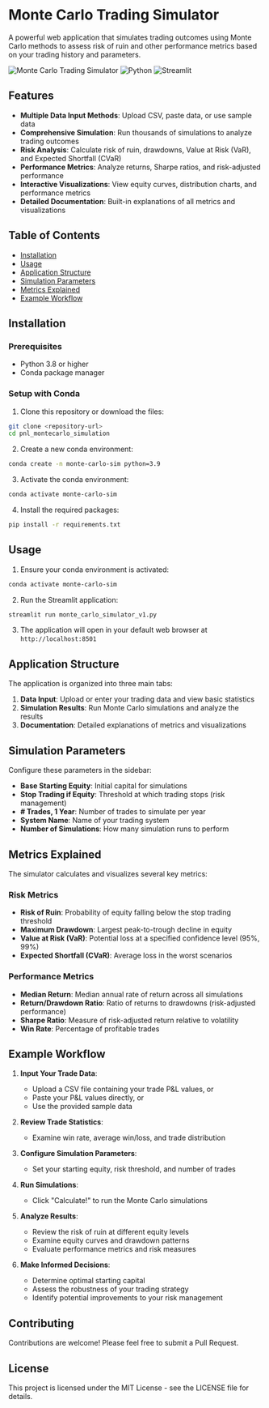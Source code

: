 # Monte Carlo Trading Simulator

A powerful web application that simulates trading outcomes using Monte Carlo methods to assess risk of ruin and other performance metrics based on your trading history and parameters.

![Monte Carlo Trading Simulator](https://img.shields.io/badge/Trading-Simulator-brightgreen)
![Python](https://img.shields.io/badge/Python-3.8%2B-blue)
![Streamlit](https://img.shields.io/badge/Streamlit-App-orange)

## Features

- **Multiple Data Input Methods**: Upload CSV, paste data, or use sample data
- **Comprehensive Simulation**: Run thousands of simulations to analyze trading outcomes
- **Risk Analysis**: Calculate risk of ruin, drawdowns, Value at Risk (VaR), and Expected Shortfall (CVaR)
- **Performance Metrics**: Analyze returns, Sharpe ratios, and risk-adjusted performance
- **Interactive Visualizations**: View equity curves, distribution charts, and performance metrics
- **Detailed Documentation**: Built-in explanations of all metrics and visualizations

## Table of Contents

- [Installation](#installation)
- [Usage](#usage)
- [Application Structure](#application-structure)
- [Simulation Parameters](#simulation-parameters)
- [Metrics Explained](#metrics-explained)
- [Example Workflow](#example-workflow)

## Installation

### Prerequisites

- Python 3.8 or higher
- Conda package manager

### Setup with Conda

1. Clone this repository or download the files:

```bash
git clone <repository-url>
cd pnl_montecarlo_simulation
```

2. Create a new conda environment:

```bash
conda create -n monte-carlo-sim python=3.9
```

3. Activate the conda environment:

```bash
conda activate monte-carlo-sim
```

4. Install the required packages:

```bash
pip install -r requirements.txt
```

## Usage

1. Ensure your conda environment is activated:

```bash
conda activate monte-carlo-sim
```

2. Run the Streamlit application:

```bash
streamlit run monte_carlo_simulator_v1.py
```

3. The application will open in your default web browser at `http://localhost:8501`

## Application Structure

The application is organized into three main tabs:

1. **Data Input**: Upload or enter your trading data and view basic statistics
2. **Simulation Results**: Run Monte Carlo simulations and analyze the results
3. **Documentation**: Detailed explanations of metrics and visualizations

## Simulation Parameters

Configure these parameters in the sidebar:

- **Base Starting Equity**: Initial capital for simulations
- **Stop Trading if Equity**: Threshold at which trading stops (risk management)
- **# Trades, 1 Year**: Number of trades to simulate per year
- **System Name**: Name of your trading system
- **Number of Simulations**: How many simulation runs to perform

## Metrics Explained

The simulator calculates and visualizes several key metrics:

### Risk Metrics

- **Risk of Ruin**: Probability of equity falling below the stop trading threshold
- **Maximum Drawdown**: Largest peak-to-trough decline in equity
- **Value at Risk (VaR)**: Potential loss at a specified confidence level (95%, 99%)
- **Expected Shortfall (CVaR)**: Average loss in the worst scenarios

### Performance Metrics

- **Median Return**: Median annual rate of return across all simulations
- **Return/Drawdown Ratio**: Ratio of returns to drawdowns (risk-adjusted performance)
- **Sharpe Ratio**: Measure of risk-adjusted return relative to volatility
- **Win Rate**: Percentage of profitable trades

## Example Workflow

1. **Input Your Trade Data**:
   - Upload a CSV file containing your trade P&L values, or
   - Paste your P&L values directly, or
   - Use the provided sample data

2. **Review Trade Statistics**:
   - Examine win rate, average win/loss, and trade distribution

3. **Configure Simulation Parameters**:
   - Set your starting equity, risk threshold, and number of trades

4. **Run Simulations**:
   - Click "Calculate!" to run the Monte Carlo simulations

5. **Analyze Results**:
   - Review the risk of ruin at different equity levels
   - Examine equity curves and drawdown patterns
   - Evaluate performance metrics and risk measures

6. **Make Informed Decisions**:
   - Determine optimal starting capital
   - Assess the robustness of your trading strategy
   - Identify potential improvements to your risk management

## Contributing

Contributions are welcome! Please feel free to submit a Pull Request.

## License

This project is licensed under the MIT License - see the LICENSE file for details.
